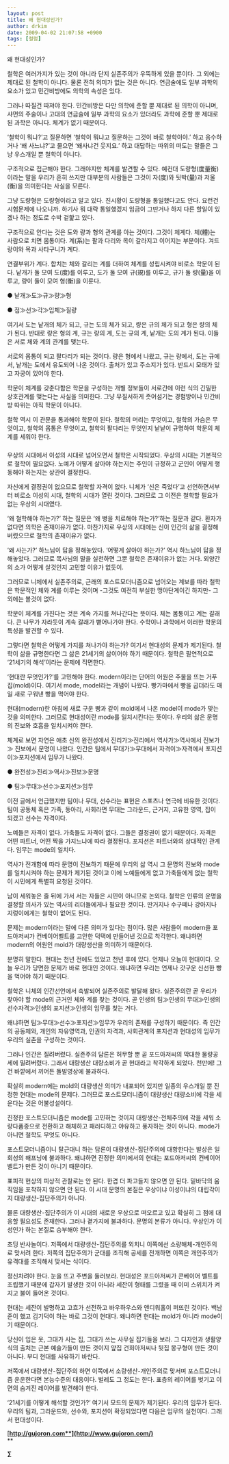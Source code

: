 ```yaml
---
layout: post
title: 왜 현대성인가?
author: drkim
date: 2009-04-02 21:07:58 +0900
tags: [컬럼]
---
```

왜 현대성인가?

철학은 여러가지가 있는 것이 아니라 단지 실존주의가 우뚝하게 있을 뿐이다. 그 외에는 제대로 된 철학이 아니다. 물론 전혀 의미가 없는 것은 아니다. 연금술에도 일부 과학의 요소가 있고 민간비방에도 의학의 속성은 있다.

그러나 따질건 따져야 한다. 민간비방은 다만 의학에 준할 뿐 제대로 된 의학이 아니며, 샤먼의 주술이나 고대의 연금술에 일부 과학의 요소가 있더라도 과학에 준할 뿐 제대로 된 과학은 아니다. 체계가 없기 때문이다. 

‘철학이 뭐냐?’고 질문하면 ‘철학이 뭐냐고 질문하는 그것이 바로 철학이야.’ 하고 응수하거나 ‘왜 사느냐?’고 물으면 ‘왜사냐건 웃지요.’ 하고 대답하는 따위의 떠도는 말들은 그냥 우스개일 뿐 철학이 아니다.

구조적으로 접근해야 한다. 그래야지만 체계를 발견할 수 있다. 예컨대 도량형(度量衡)이라는 말을 우리가 흔히 쓰지만 대부분의 사람들은 그것이 자(度)와 됫박(量)과 저울(衡)을 의미한다는 사실을 모른다.

그냥 도량형은 도량형이라고 알고 있다. 진시황이 도량형을 통일했다고도 안다. 요런건 시험문제에 나오니까. 하기사 뭐 대략 통일했겠지 임금이 그딴거나 하지 다른 할일이 있겠나 하는 정도로 수박 겉핥고 있다.

구조적으로 안다는 것은 도와 량과 형의 관계를 아는 것이다. 그것이 체계다. 체(體)는 사람으로 치면 몸통이다. 계(系)는 팔과 다리와 목이 갈라지고 이어지는 부분이다. 겨드랑이와 목과 사타구니가 계다. 

연결부위가 계다. 합치는 체와 갈리는 계를 더하여 체계를 성립시켜야 비로소 학문이 된다. 낱개가 둘 모여 도(度)를 이루고, 도가 둘 모여 규(規)를 이루고, 규가 둘 량(量)을 이루고, 량이 둘이 모여 형(衡)을 이룬다. 

● 낱개≫도≫규≫량≫형

● 점≫선≫각≫입체≫질량

여기서 도는 낱개의 체가 되고, 규는 도의 체가 되고, 량은 규의 체가 되고 형은 량의 체가 된다. 반대로 량은 형의 계, 규는 량의 계, 도는 규의 계, 낱개는 도의 계가 된다. 이들은 서로 체와 계의 관계를 맺는다. 

서로의 몸통이 되고 팔다리가 되는 것이다. 량은 형에서 나왔고, 규는 량에서, 도는 규에서, 낱개는 도에서 유도되어 나온 것이다. 출처가 있고 주소지가 있다. 반드시 모태가 있고 자궁이 있어야 한다.

학문이 체계를 갖춘다함은 학문을 구성하는 개별 정보들이 서로간에 이런 식의 긴밀한 상호관계를 맺는다는 사실을 의미한다. 그냥 무질서하게 줏어섬기는 경험방이나 민간비방 따위는 아직 학문이 아니다. 

철학 역시 이 관문을 통과해야 학문이 된다. 철학의 머리는 무엇이고, 철학의 가슴은 무엇이고, 철학의 몸통은 무엇이고, 철학의 팔다리는 무엇인지 낱낱이 규명하여 학문의 체계를 세워야 한다. 

###

우상의 시대에서 이성의 시대로 넘어오면서 철학은 시작되었다. 우상의 시대는 기본적으로 철학이 필요없다. 노예가 어떻게 살아야 하는지는 주인이 규정하고 군인이 어떻게 행동해야 하는지는 상관이 결정한다.

자신에게 결정권이 없으므로 철학할 자격이 없다. 니체가 ‘신은 죽었다’고 선언하면서부터 비로소 이성의 시대, 철학의 시대가 열린 것이다. 그러므로 그 이전은 철학할 필요가 없는 우상의 시대였다. 

‘왜 철학해야 하는가?’ 하는 질문은 ‘왜 병을 치료해야 하는가?’하는 질문과 같다. 환자가 없다면 의학은 존재이유가 없다. 마찬가지로 우상의 시대에는 신이 인간의 삶을 결정해 버렸으므로 철학의 존재이유가 없다.

‘왜 사는가?’ 하느님이 답을 정해놓았다. ‘어떻게 살아야 하는가?’ 역시 하느님이 답을 정해놓았다. 그러므로 목사님의 말을 실천하면 그뿐 철학은 존재이유가 없는 거다. 외양간의 소가 어떻게 살것인지 고민할 이유가 없듯이.

그러므로 니체에서 실존주의로, 근래의 포스트모더니즘으로 넘어오는 계보를 따라 철학은 학문적인 체와 계를 이루는 것이며 -그것도 여전히 부실한 맹아단계이긴 하지만- 그 외에는 볼것이 없다. 

학문이 체계를 가진다는 것은 계속 가지를 쳐나간다는 뜻이다. 체는 몸통이고 계는 갈래다. 큰 나무가 자라듯이 계속 갈래가 뻗어나가야 한다. 수학이나 과학에서 이러한 학문의 특성을 발견할 수 있다.

그렇다면 철학은 어떻게 가지를 쳐나가야 하는가? 여기서 현대성의 문제가 제기된다. 철학이 삶을 규명한다면 그 삶은 21세기의 삶이어야 하기 때문이다. 철학은 필연적으로 ‘21세기의 해석’이라는 문제에 직면한다.

‘현대란 무엇인가?’를 고민해야 한다. modern이라는 단어의 어원은 주물을 뜨는 거푸집(mold)이다. 여기서 mode, model라는 개념이 나왔다. 빵가마에서 빵을 굽더라도 매일 새로 구워낸 빵을 먹어야 한다.

현대(modern)란 아침에 새로 구운 빵과 같이 mold에서 나온 model이 mode가 맞는 것을 의미한다. 그러므로 현대성이란 mode를 일치시킨다는 뜻이다. 우리의 삶은 문명의 진보와 호흡을 일치시켜야 한다.

체계로 보면 자연은 애초 신의 완전성에서 진리가≫진리에서 역사가≫역사에서 진보가≫ 진보에서 문명이 나왔다. 인간은 팀에서 무대가≫무대에서 자격이≫자격에서 포지션이≫포지션에서 임무가 나왔다. 

● 완전성≫진리≫역사≫진보≫문명

● 팀≫무대≫선수≫포지션≫임무

이전 글에서 언급했지만 팀이나 무대, 선수라는 표현은 스포츠나 연극에 비유한 것이다. 팀이 공동체 혹은 가족, 동아리, 사회라면 무대는 그라운드, 근거지, 고유한 영역, 집이 되겠고 선수는 자격이다.

노예들은 자격이 없다. 가축들도 자격이 없다. 그들은 결정권이 없기 때문이다. 자격은 어떤 파트너, 어떤 짝을 가지느냐에 따라 결정된다. 포지션은 파트너와의 상대적인 관계다. 임무는 mode의 일치다.

역사가 전개함에 따라 문명이 진보하기 때문에 우리의 삶 역시 그 문명의 진보와 mode를 일치시켜야 하는 문제가 제기된 것이고 이에 노예들에게 없고 가축들에게 없는 철학이 시민에게 특별히 요청된 것이다. 

남이 세워놓은 줄 뒤에 가서 서는 자들은 시민이 아니므로 논외다. 철학은 인류의 운명을 결정할 의사가 있는 역사의 리더들에게나 필요한 것이다. 딴거지나 수구떼나 강아지나 지렁이에게는 철학이 없어도 된다.

문제는 modern이라는 말에 다른 의미가 있다는 점이다. 많은 사람들이 modern을 포드아저씨가 컨베이어벨트를 고안한 덕택에 만들어낸 것으로 착각한다. 왜냐하면 modern의 어원인 mold가 대량생산을 의미하기 때문이다.

분명히 말한다. 현대는 천년 전에도 있었고 천년 후에 있다. 언제나 오늘이 현대이다. 오늘 우리가 당면한 문제가 바로 현대인 것이다. 왜냐하면 우리는 언제나 갓구운 신선한 빵을 먹어야 하기 때문이다.

철학은 니체의 인간선언에서 촉발되어 실존주의로 발달해 왔다. 실존주의란 곧 우리가 찾아야 할 mode의 근거인 체와 계를 찾는 것이다. 곧 인생의 팀≫인생의 무대≫인생의 선수자격≫인생의 포지션≫인생의 임무를 찾는 거다.

왜냐하면 팀≫무대≫선수≫포지션≫임무가 우리의 존재를 구성하기 때문이다. 즉 인간의 공동체와, 개인의 자유영역과, 인권의 자격과, 사회관계의 포지션과 현대성의 임무가 우리의 실존을 구성하는 것이다.

그러나 인간은 질려버렸다. 실존주의 담론은 허무할 뿐 곧 포드아저씨의 막대한 물량공세에 밀려버렸다. 그래서 대량생산 대량소비가 곧 현대라고 착각하게 되었다. 천만에! 그건 바깥에서 끼어든 돌발영상에 불과하다.

확실히 modern에는 mold의 대량생산 의미가 내포되어 있지만 일종의 우스개일 뿐 진정한 현대는 mode의 문제다. 그러므로 포스트모더니즘이 대량생산 대량소비에 각을 세운다는 것은 어불성설이다.

진정한 포스트모더니즘은 mode를 고민하는 것이지 대량생산-전체주의에 각을 세워 소량다품종으로 전환하고 해체하고 패러디하고 야유하고 풍자하는 것이 아니다. mode가 아니면 철학도 무엇도 아니다. 

포스트모더니즘이니 탈근대니 하는 담론이 대량생산-집단주의에 대항한다는 발상은 일회성의 해프닝에 불과하다. 왜냐하면 진정한 의미에서의 현대는 포드아저씨의 컨베이어벨트가 만든 것이 아니기 때문이다. 

표피적 현상의 피상적 관찰로는 안 된다. 한겹 더 파고들지 않으면 안 된다. 밑바닥의 움직임을 포착하지 않으면 안 된다. 이 시대 문명의 본질은 우상이냐 이성이냐의 대립각이지 대량생산-집단주의가 아니다.

물론 대량생산-집단주의가 이 시대의 새로운 우상으로 떠오르고 있고 확실히 그 점에 대응할 필요성도 존재한다. 그러나 곁가지에 불과하다. 문명의 본류가 아니다. 우상인가 이성인가 하는 본질로 승부해야 한다.

초딩 반사놀이다. 저쪽에서 대량생산-집단주의를 외치니 이쪽에선 소량해체-개인주의로 맞서려 한다. 저쪽의 집단주의가 군대를 조직해 공세를 전개하면 이쪽은 개인주의가 유격대를 조직해서 맞서는 식이다.

정신차려야 한다. 눈을 뜨고 주변을 둘러보라. 현대성은 포드아저씨가 콘베이어 벨트를 조립했기 때문에 갑자기 발생한 것이 아니라 세잔이 형태를 그렸을 때 이미 스위치가 켜지고 불이 들어온 것이다.

현대는 세잔이 발명하고 고흐가 선전하고 바우하우스와 앤디워홀이 퍼뜨린 것이다. 백남준이 했고 김기덕이 하는 바로 그것이 현대다. 왜냐하면 현대는 mold가 아니라 mode이기 때문이다. 

당신이 입은 옷, 그대가 사는 집, 그대가 쓰는 사무실 집기들을 보라. 그 디자인과 생활양식의 출처는 근본 예술가들이 만든 것이지 앞집 건희아저씨나 뒷집 몽구형이 만든 것이 아니다. 부디 현대를 사유하기 바란다.

저쪽에서 대량생산-집단주의 하면 이쪽에서 소량생산-개인주의로 맞서며 포스트모더니즘 운운한다면 본능수준의 대응이다. 벌레도 그 정도는 한다. 표층의 레이어를 벗기고 이면의 숨겨진 레이어를 발견해야 한다.

‘21세기를 어떻게 해석할 것인가?’ 여기서 모드의 문제가 제기된다. 우리의 임무가 된다. 우리의 팀과, 그라운드와, 선수와, 포지션이 확정되었다면 다음은 임무의 실천이다. 그래서 현대성이다. 

[**http://gujoron.com**](http://www.gujoron.com/)**  
** 

**∑**